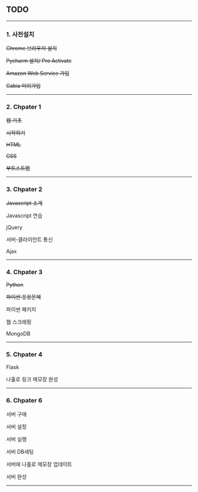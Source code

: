 ## TODO

---

### 1. 사전설치

~~Chrome 브라우저 설치~~

~~Pycharm 설치/ Pro Activate~~

~~Amazon Web Service 가입~~

~~Gabia 미리가입~~

---

### 2. Chpater 1

~~웹 기초~~

~~시작하기~~

~~HTML~~

~~CSS~~

~~부트스트랩~~

---

### 3. Chpater 2

~~Javascript 소개~~

Javascript 연습

jQuery

서버-클라이언트 통신

Ajax 

---

### 4. Chpater 3

~~Python~~

~~파이썬 응용문제~~

파이썬 패키지

웹 스크래핑

MongoDB

---

### 5. Chpater 4

Flask

나홀로 링크 메모장 완성

---

### 6. Chpater 6

서버 구매

서버 설정

서버 실행

서버 DB세팅

서버에 나홀로 메모장 업데이트

서버 완성

---





